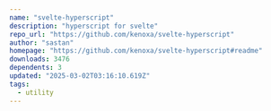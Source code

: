 ```yaml
---
name: "svelte-hyperscript"
description: "hyperscript for svelte"
repo_url: "https://github.com/kenoxa/svelte-hyperscript"
author: "sastan"
homepage: "https://github.com/kenoxa/svelte-hyperscript#readme"
downloads: 3476
dependents: 3
updated: "2025-03-02T03:16:10.619Z"
tags: 
  - utility
---
```

